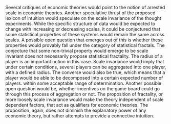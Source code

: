 Several critiques of economic theories would point to the notion of arrested scale in economic theories. Another speculative thrust of the proposed lexicon of intuition would speculate on the scale invariance of the thought experiments. While the specific structure of data would be expected to change with increasing or decreasing scales, it could be conjectured that some statistical properties of these systems would remain the same across scales. A possible open question that emerges out of this is whether these properties would provably fall under the category of statistical fractals. The conjecture that some non-trivial property would emerge to be scale invariant does not necessarily propose statistical fractality.
The radius of a player is an important notion in this case. Scale invariance would imply that under certain conditions, several players can be aggregated into one player, with a defined radius. The converse would also be true, which means that a player would be able to be decomposed into a certain expected number of players. within some acceptable range of determination. Another possible open question would be, whether incentives on the game board could go through this process of aggregation or not. 
The proposition of fractality, or more loosely scale invariance would make the theory independent of scale dependent factors, that act as qualifiers for economic theories. 
The proposition, again, does not diminish the explanatory power of any economic theory, but rather attempts to provide a connective intuition. 